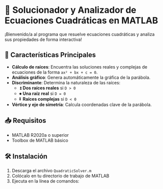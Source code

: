 # 🧮 Solucionador y Analizador de Ecuaciones Cuadráticas en MATLAB

¡Bienvenido/a al programa que resuelve ecuaciones cuadráticas y analiza sus propiedades de forma interactiva! 

## 🌟 Características Principales
- **Cálculo de raíces**: Encuentra las soluciones reales y complejas de ecuaciones de la forma `ax² + bx + c = 0`.
- **Análisis gráfico**: Genera automáticamente la gráfica de la parábola.
- **Discriminante**: Determina la naturaleza de las raíces:
  - ⏫ **Dos raíces reales** si `D > 0`
  - ⏺ **Una raíz real** si `D = 0`
  - ⏬ **Raíces complejas** si `D < 0`
- **Vértice y eje de simetría**: Calcula coordenadas clave de la parábola.

## 📥 Requisitos
- MATLAB R2020a o superior
- Toolbox de MATLAB básico

## 🛠️ Instalación
1. Descarga el archivo `QuadraticSolver.m`
2. Colócalo en tu directorio de trabajo de MATLAB
3. Ejecuta en la línea de comandos: